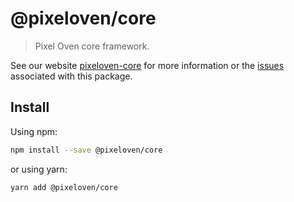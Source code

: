 # @pixeloven/core

> Pixel Oven core framework.

See our website [pixeloven-core](https://github.com/pixeloven/pixeloven) for more information or the [issues](https://github.com/pixeloven/pixeloven) associated with this package.

## Install

Using npm:

```sh
npm install --save @pixeloven/core
```

or using yarn:

```sh
yarn add @pixeloven/core
```
